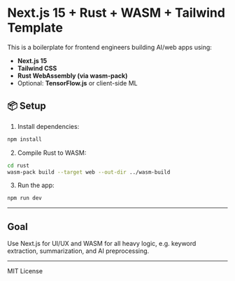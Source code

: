 # Next.js 15 + Rust + WASM + Tailwind Template

This is a boilerplate for frontend engineers building AI/web apps using:

- **Next.js 15**
- **Tailwind CSS**
- **Rust WebAssembly (via wasm-pack)**
- Optional: **TensorFlow.js** or client-side ML

## 📦 Setup

1. Install dependencies:

```bash
npm install
```

2. Compile Rust to WASM:

```bash
cd rust
wasm-pack build --target web --out-dir ../wasm-build
```

3. Run the app:

```bash
npm run dev
```

---

## Goal

Use Next.js for UI/UX and WASM for all heavy logic, e.g. keyword extraction, summarization, and AI preprocessing.

---

MIT License
